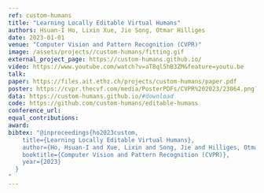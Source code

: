 ```yaml
---
ref: custom-humans
title: "Learning Locally Editable Virtual Humans"
authors: Hsuan-I Ho, Lixin Xue, Jie Song, Otmar Hilliges
date: 2023-01-01
venue: "Computer Vision and Pattern Recognition (CVPR)"
image: /assets/projects//custom-humans/fitting.gif
external_project_page: https://custom-humans.github.io/
video: https://www.youtube.com/watch?v=aT8ql5hB3ZM&feature=youtu.be
talk: 
paper: https://files.ait.ethz.ch/projects/custom-humans/paper.pdf
poster: https://cvpr.thecvf.com/media/PosterPDFs/CVPR%202023/23064.png?t=1684769277.0086768
data: https://custom-humans.github.io/#download
code: https://github.com/custom-humans/editable-humans
conference_url: 
equal_contributions: 
award: 
bibtex: "@inproceedings{ho2023custom,
    title={Learning Locally Editable Virtual Humans},
    author={Ho, Hsuan-I and Xue, Lixin and Song, Jie and Hilliges, Otmar},
    booktitle={Computer Vision and Pattern Recognition (CVPR)},
    year={2023}
  }
"
---
```

